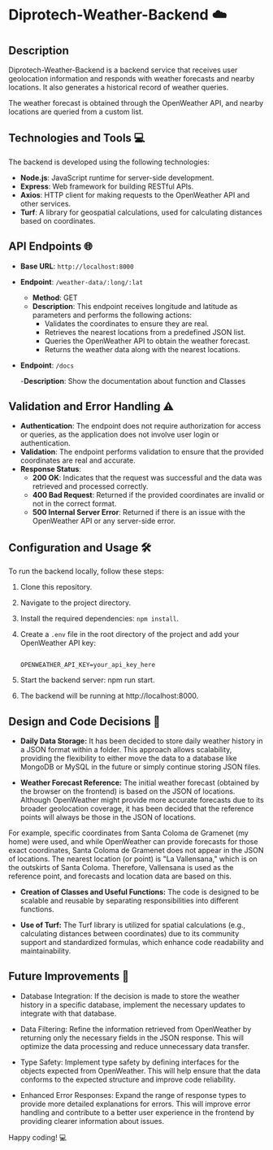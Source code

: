 # Diprotech-Weather-Backend ☁️

## Description

Diprotech-Weather-Backend is a backend service that receives user geolocation information and responds with weather forecasts and nearby locations. It also generates a historical record of weather queries.

The weather forecast is obtained through the OpenWeather API, and nearby locations are queried from a custom list.

## Technologies and Tools 💻

The backend is developed using the following technologies:

- **Node.js**: JavaScript runtime for server-side development.
- **Express**: Web framework for building RESTful APIs.
- **Axios**: HTTP client for making requests to the OpenWeather API and other services.
- **Turf**: A library for geospatial calculations, used for calculating distances based on coordinates.

## API Endpoints 🌐

- **Base URL**: `http://localhost:8000`
- **Endpoint**: `/weather-data/:long/:lat`

  - **Method**: GET
  - **Description**: This endpoint receives longitude and latitude as parameters and performs the following actions:
    - Validates the coordinates to ensure they are real.
    - Retrieves the nearest locations from a predefined JSON list.
    - Queries the OpenWeather API to obtain the weather forecast.
    - Returns the weather data along with the nearest locations.

- **Endpoint**: `/docs`

  -**Description**: Show the documentation about function and Classes

## Validation and Error Handling ⚠️

- **Authentication**: The endpoint does not require authorization for access or queries, as the application does not involve user login or authentication.
- **Validation**: The endpoint performs validation to ensure that the provided coordinates are real and accurate.
- **Response Status**:
  - **200 OK**: Indicates that the request was successful and the data was retrieved and processed correctly.
  - **400 Bad Request**: Returned if the provided coordinates are invalid or not in the correct format.
  - **500 Internal Server Error**: Returned if there is an issue with the OpenWeather API or any server-side error.

## Configuration and Usage 🛠️

To run the backend locally, follow these steps:

1. Clone this repository.
2. Navigate to the project directory.
3. Install the required dependencies: `npm install`.
4. Create a `.env` file in the root directory of the project and add your OpenWeather API key:

   ```plaintext

   OPENWEATHER_API_KEY=your_api_key_here
   ```

5. Start the backend server: npm run start.
6. The backend will be running at http://localhost:8000.

## Design and Code Decisions 🧩

- **Daily Data Storage:** It has been decided to store daily weather history in a JSON format within a folder. This approach allows scalability, providing the flexibility to either move the data to a database like MongoDB or MySQL in the future or simply continue storing JSON files.

- **Weather Forecast Reference:** The initial weather forecast (obtained by the browser on the frontend) is based on the JSON of locations. Although OpenWeather might provide more accurate forecasts due to its broader geolocation coverage, it has been decided that the reference points will always be those in the JSON of locations.

For example, specific coordinates from Santa Coloma de Gramenet (my home) were used, and while OpenWeather can provide forecasts for those exact coordinates, Santa Coloma de Gramenet does not appear in the JSON of locations. The nearest location (or point) is "La Vallensana," which is on the outskirts of Santa Coloma. Therefore, Vallensana is used as the reference point, and forecasts and location data are based on this.

- **Creation of Classes and Useful Functions:** The code is designed to be scalable and reusable by separating responsibilities into different functions.

- **Use of Turf:** The Turf library is utilized for spatial calculations (e.g., calculating distances between coordinates) due to its community support and standardized formulas, which enhance code readability and maintainability.

## Future Improvements 🚀

- Database Integration: If the decision is made to store the weather history in a specific database, implement the necessary updates to integrate with that database.

- Data Filtering: Refine the information retrieved from OpenWeather by returning only the necessary fields in the JSON response. This will optimize the data processing and reduce unnecessary data transfer.

- Type Safety: Implement type safety by defining interfaces for the objects expected from OpenWeather. This will help ensure that the data conforms to the expected structure and improve code reliability.

- Enhanced Error Responses: Expand the range of response types to provide more detailed explanations for errors. This will improve error handling and contribute to a better user experience in the frontend by providing clearer information about issues.

Happy coding! 💻
